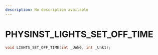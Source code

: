 ```yaml
---
description: No description available 
---
```


# PHYSINST\_LIGHTS_SET_OFF_TIME

```cpp
void LIGHTS_SET_OFF_TIME(int _Unk0, int _Unk1);
```